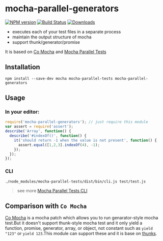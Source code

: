 # mocha-parallel-generators
[![NPM version][npm-image]][npm-url]
[![Build Status][travis-image]][travis-url]
[![Downloads][downloads-image]][downloads-url]

- executes each of your test files in a separate process  
- maintain the output structure of mocha
- support thunk/generator/promise

It is based on [Co Mocha](https://github.com/blakeembrey/co-mocha) and [Mocha Parallel Tests](https://github.com/mocha-parallel/mocha-parallel-tests)



## Installation

```
npm install --save-dev mocha mocha-parallel-tests mocha-parallel-generators
```



## Usage
### In your editor:
```js
require('mocha-parallel-generators'); // just require this module
var assert = require('assert');
describe('Array', function() {
  describe('#indexOf()', function() {
    it('should return -1 when the value is not present', function() {
      assert.equal([1,2,3].indexOf(4), -1);
    });
  });
});
```

### CLI
```
./node_modules/mocha-parallel-tests/dist/bin/cli.js test/test.js 
```

> see more [Mocha Parallel Tests CLI](https://github.com/mocha-parallel/mocha-parallel-tests/blob/master/README.md#cli)




## Comparison with `Co Mocha`
[Co Mocha](https://github.com/blakeembrey/co-mocha) is a mocha patch which allows you to run genarator-style mocha test.But it doesn't support thunk-style mocha test and it only yield a function, promise, generator, array, or object, not constant such as `yield "123"` or `yield 123`.This module can support these and it is base on [thunks](https://github.com/thunks/thunks).



[npm-url]: https://npmjs.org/package/mocha-parallel-generators
[npm-image]: http://img.shields.io/npm/v/mocha-parallel-generators.svg

[travis-url]: https://travis-ci.org/gaohuifeng/mocha-parallel-generators
[travis-image]: https://travis-ci.org/gaohuifeng/mocha-parallel-generators.svg?branch=master

[downloads-url]: https://npmjs.org/package/mocha-parallel-generators
[downloads-image]: https://img.shields.io/github/downloads/atom/atom/latest/total.svg

